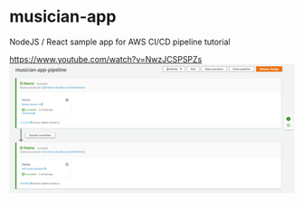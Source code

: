 # musician-app
NodeJS / React sample app for AWS CI/CD pipeline tutorial

https://www.youtube.com/watch?v=NwzJCSPSPZs
![](screenshotpipeline.png)
